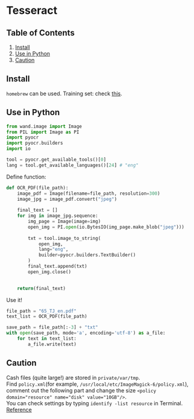 # Tesseract

## Table of Contents
1. [Install](#install)
2. [Use in Python](#use-in-python)
3. [Caution](#caution)

## Install
`homebrew` can be used.
Training set: check [this](https://github.com/tesseract-ocr/tesseract/wiki#mac-os-x).

## Use in Python
```python
from wand.image import Image
from PIL import Image as PI
import pyocr
import pyocr.builders
import io

tool = pyocr.get_available_tools()[0]
lang = tool.get_available_languages()[24] # "eng"
```
Define function:
```python
def OCR_PDF(file_path):
    image_pdf = Image(filename=file_path, resolution=300)
    image_jpg = image_pdf.convert("jpeg")
    
    final_text = []
    for img in image_jpg.sequence:
        img_page = Image(image=img)
        open_img = PI.open(io.BytesIO(img_page.make_blob("jpeg")))
        
        txt = tool.image_to_string(
        	open_img,
        	lang="eng",
        	builder=pyocr.builders.TextBuilder()
        )
        final_text.append(txt)
        open_img.close()

        
    return(final_text)
```
Use it!
```python
file_path = "65_TJ_en.pdf"
text_list = OCR_PDF(file_path)

save_path = file_path[:-3] + "txt"
with open(save_path, mode='a', encoding='utf-8') as a_file:
    for text in text_list:
        a_file.write(text)
```

## Caution
Cash files (quite large!) are stored in `private/var/tmp`.  
Find `policy.xml`(for example, `/usr/local/etc/ImageMagick-6/policy.xml`), comment out the following part and change the size `<policy domain="resource" name="disk" value="10GB"/>`.  
You can check settings by typing `identify -list resource` in Terminal.  
[Reference](http://qiita.com/nt-uni/items/bb4cc3064a3af857a63e)
